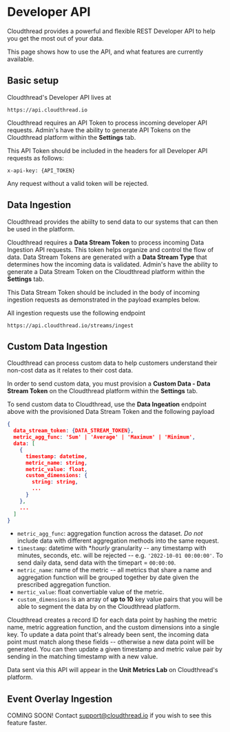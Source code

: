 # Developer API

Cloudthread provides a powerful and flexible REST Developer API to help you get the most out of your data.

This page shows how to use the API, and what features are currently available.

## Basic setup

Cloudthread's Developer API lives at

`https://api.cloudthread.io`

Cloudthread requires an API Token to process incoming developer API requests. Admin's have the ability to generate API Tokens on the Cloudthread platform within the **Settings** tab.

This API Token should be included in the headers for all Developer API requests as follows:

`x-api-key: {API_TOKEN}`

Any request without a valid token will be rejected.

## Data Ingestion

Cloudthread provides the abiilty to send data to our systems that can then be used in the platform.

Cloudthread requires a **Data Stream Token** to process incoming Data Ingestion API requests. This token helps organize and control the flow of data. Data Stream Tokens are generated with a **Data Stream Type** that determines how the incoming data is validated. Admin's have the ability to generate a Data Stream Token on the Cloudthread platform within the **Settings** tab.

This Data Stream Token should be included in the body of incoming ingestion requests as demonstrated in the payload examples below.

All ingestion requests use the following endpoint

`https://api.cloudthread.io/streams/ingest`

## Custom Data Ingestion

Cloudthread can process custom data to help customers understand their non-cost data as it relates to their cost data.

In order to send custom data, you must provision a **Custom Data - Data Stream Token** on the Cloudthread platform within the **Settings** tab.

To send custom data to Cloudthread, use the **Data Ingeation** endpoint above with the provisioned Data Stream Token and the following payload

```json
{
  data_stream_token: {DATA_STREAM_TOKEN},
  metric_agg_func: 'Sum' | 'Average' | 'Maximum' | 'Minimum',
  data: [
    {
      timestamp: datetime,
      metric_name: string,
      metric_value: float,
      custom_dimensions: {
        string: string,
        ...
      }
    },
    ...
  ]
}
```

* `metric_agg_func`: aggregation function across the dataset. *Do not* include data with different aggregation methods into the same request.
* `timestamp`: datetime with **hourly* granularity -- any timestamp with minutes, seconds, etc. will be rejected -- e.g. `'2022-10-01 00:00:00'`. To send daily data, send data with the timepart = `00:00:00`.
* `metric_name`: name of the metric -- all metrics that share a name and aggregation function will be grouped together by date given the prescribed aggregation function.
* `mertic_value`: float convertiable value of the metric.
* `custom_dimensions` is an array of **up to 10** key value pairs that you will be able to segment the data by on the Cloudthread platform.

Cloudthread creates a record ID for each data point by hashing the metric name, metric aggreation function, and the custom dimensions into a single key. To update a data point that's already been sent, the incoming data point must match along these fields -- otherwise a new data point will be generated. You can then update a given timestamp and metric value pair by sending in the matching timestamp with a new value.

Data sent via this API will appear in the **Unit Metrics Lab** on Cloudthread's platform.

## Event Overlay Ingestion

COMING SOON! Contact support@cloudthread.io if you wish to see this feature faster.
